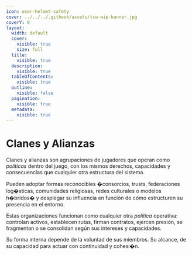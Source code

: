 ```yaml
---
icon: user-helmet-safety
cover: ../../../.gitbook/assets/tcw-wip-banner.jpg
coverY: 0
layout:
  width: default
  cover:
    visible: true
    size: full
  title:
    visible: true
  description:
    visible: true
  tableOfContents:
    visible: true
  outline:
    visible: false
  pagination:
    visible: true
  metadata:
    visible: true
---
```


# Clanes y Alianzas

Clanes y alianzas son agrupaciones de jugadores que operan como _políticas_ dentro del juego, con los mismos derechos, capacidades y consecuencias que cualquier otra estructura del sistema.

Pueden adoptar formas reconocibles �consorcios, trusts, federaciones log�sticas, comunidades religiosas, redes culturales o modelos h�bridos� y desplegar su influencia en función de cómo estructuren su presencia en el entorno.

Estas organizaciones funcionan como cualquier otra _política_ operativa: controlan activos, establecen rutas, firman contratos, ejercen presión, se fragmentan o se consolidan según sus intereses y capacidades.

Su forma interna depende de la voluntad de sus miembros. Su alcance, de su capacidad para actuar con continuidad y cohesi�n.
